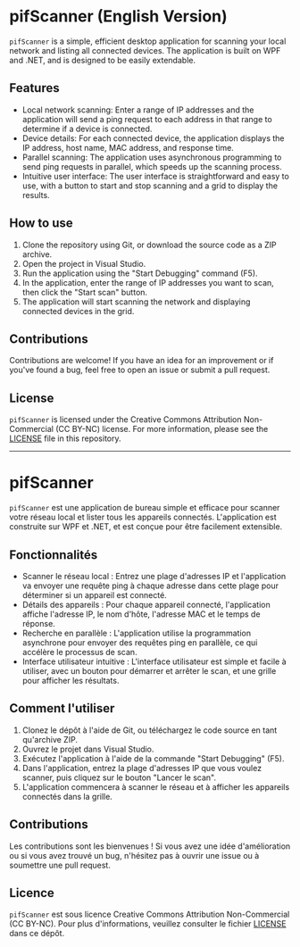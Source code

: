 ﻿# pifScanner (English Version)

`pifScanner` is a simple, efficient desktop application for scanning your local network and listing all connected devices. The application is built on WPF and .NET, and is designed to be easily extendable.

## Features

- Local network scanning: Enter a range of IP addresses and the application will send a ping request to each address in that range to determine if a device is connected.
- Device details: For each connected device, the application displays the IP address, host name, MAC address, and response time.
- Parallel scanning: The application uses asynchronous programming to send ping requests in parallel, which speeds up the scanning process.
- Intuitive user interface: The user interface is straightforward and easy to use, with a button to start and stop scanning and a grid to display the results.

## How to use

1. Clone the repository using Git, or download the source code as a ZIP archive.
2. Open the project in Visual Studio.
3. Run the application using the "Start Debugging" command (F5).
4. In the application, enter the range of IP addresses you want to scan, then click the "Start scan" button.
5. The application will start scanning the network and displaying connected devices in the grid.

## Contributions

Contributions are welcome! If you have an idea for an improvement or if you've found a bug, feel free to open an issue or submit a pull request.

## License

`pifScanner` is licensed under the Creative Commons Attribution Non-Commercial (CC BY-NC) license. For more information, please see the [LICENSE](LICENSE) file in this repository.


---

# pifScanner

`pifScanner` est une application de bureau simple et efficace pour scanner votre réseau local et lister tous les appareils connectés. L'application est construite sur WPF et .NET, et est conçue pour être facilement extensible.

## Fonctionnalités

- Scanner le réseau local : Entrez une plage d'adresses IP et l'application va envoyer une requête ping à chaque adresse dans cette plage pour déterminer si un appareil est connecté.
- Détails des appareils : Pour chaque appareil connecté, l'application affiche l'adresse IP, le nom d'hôte, l'adresse MAC et le temps de réponse.
- Recherche en parallèle : L'application utilise la programmation asynchrone pour envoyer des requêtes ping en parallèle, ce qui accélère le processus de scan.
- Interface utilisateur intuitive : L'interface utilisateur est simple et facile à utiliser, avec un bouton pour démarrer et arrêter le scan, et une grille pour afficher les résultats.

## Comment l'utiliser

1. Clonez le dépôt à l'aide de Git, ou téléchargez le code source en tant qu'archive ZIP.
2. Ouvrez le projet dans Visual Studio.
3. Exécutez l'application à l'aide de la commande "Start Debugging" (F5).
4. Dans l'application, entrez la plage d'adresses IP que vous voulez scanner, puis cliquez sur le bouton "Lancer le scan".
5. L'application commencera à scanner le réseau et à afficher les appareils connectés dans la grille.

## Contributions

Les contributions sont les bienvenues ! Si vous avez une idée d'amélioration ou si vous avez trouvé un bug, n'hésitez pas à ouvrir une issue ou à soumettre une pull request.

## Licence

`pifScanner` est sous licence Creative Commons Attribution Non-Commercial (CC BY-NC). Pour plus d'informations, veuillez consulter le fichier [LICENSE](LICENSE) dans ce dépôt.